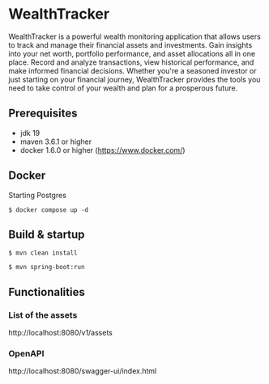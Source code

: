 # WealthTracker

WealthTracker is a powerful wealth monitoring application that allows users to track and manage their financial assets
and investments. Gain insights into your net worth, portfolio performance, and asset allocations all in one place.
Record and analyze transactions, view historical performance, and make informed financial decisions. Whether you're a
seasoned investor or just starting on your financial journey, WealthTracker provides the tools you need to take control
of your wealth and plan for a prosperous future.

## Prerequisites

- jdk 19
- maven 3.6.1 or higher
- docker 1.6.0 or higher (<https://www.docker.com/>)

## Docker

Starting Postgres

```shell
$ docker compose up -d
```

## Build & startup

```shell
$ mvn clean install
```

```shell
$ mvn spring-boot:run
```
## Functionalities
### List of the assets
http://localhost:8080/v1/assets

### OpenAPI
http://localhost:8080/swagger-ui/index.html
